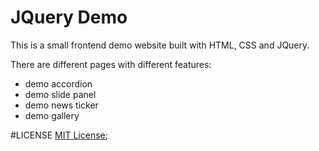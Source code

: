 # JQuery Demo

This is a small frontend demo website built with HTML, CSS and JQuery.

There are different pages with different features:
- demo accordion
- demo slide panel
- demo news ticker
- demo gallery

#LICENSE
[MIT License]('./MIT-LICENSE');
